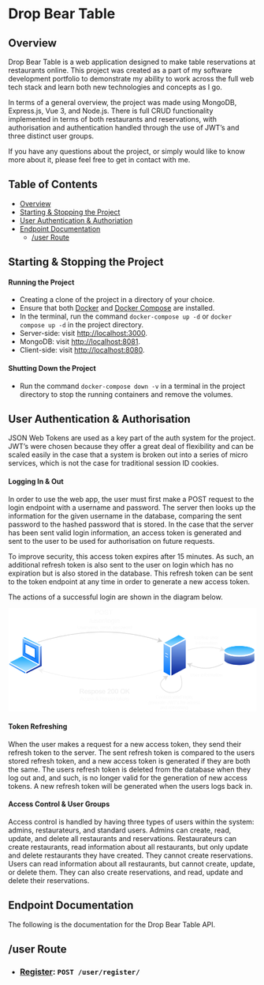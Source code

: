 # Drop Bear Table

## Overview
Drop Bear Table is a web application designed to make table reservations at restaurants online. This project was created as a part of my software development portfolio to demonstrate my ability to work across the full web tech stack and learn both new technologies and concepts as I go.

In terms of a general overview, the project was made using MongoDB, Express.js, Vue 3, and Node.js. There is full CRUD functionality implemented in terms of both restaurants and reservations, with authorisation and authentication handled through the use of JWT’s and three distinct user groups.

If you have any questions about the project, or simply would like to know more about it, please feel free to get in contact with me.  

## Table of Contents
- [Overview](#overview)
- [Starting & Stopping the Project](#starting--stopping-the-project)
- [User Authentication & Authoriation](#user-authentication--authorisation)
- [Endpoint Documentation](#endpoint-documentation)
    - [/user Route](#user-route)

## Starting & Stopping the Project
#### Running the Project
- Creating a clone of the project in a directory of your choice.
- Ensure that both [Docker](https://www.docker.com/products/docker-desktop) and [Docker Compose](https://docs.docker.com/compose/install/) are installed.
- In the terminal, run the command `docker-compose up -d` or `docker compose up -d` in the project directory.
- Server-side: visit [http://localhost:3000](http://localhost:3000).
- MongoDB: visit [http://localhost:8081](http://localhost:8081).
- Client-side: visit [http://localhost:8080](http://localhost:8080).

#### Shutting Down the Project
- Run the command `docker-compose down -v` in a terminal in the project directory to stop the running containers and remove the volumes.

## User Authentication & Authorisation
JSON Web Tokens are used as a key part of the auth system for the project. JWT’s were chosen because they offer a great deal of flexibility and can be scaled easily in the case that a system is broken out into a series of micro services, which is not the case for traditional session ID cookies.

#### Logging In & Out
In order to use the web app, the user must first make a POST request to the login endpoint with a username and password. The server then looks up the information for the given username in the database, comparing the sent password to the hashed password that is stored. In the case that the server has been sent valid login information, an access token is generated and sent to the user to be used for authorisation on future requests.

To improve security, this access token expires after 15 minutes. As such, an additional refresh token is also sent to the user on login which has no expiration but is also stored in the database. This refresh token can be sent to the token endpoint at any time in order to generate a new access token.

The actions of a successful login are shown in the diagram below.

![login diagram](./docs/img/LoginRequest.png)

#### Token Refreshing
When the user makes a request for a new access token, they send their refresh token to the server. The sent refresh token is compared to the users stored refresh token, and a new access token is generated if they are both the same. The users refresh token is deleted from the database when they log out and, and such, is no longer valid for the generation of new access tokens. A new refresh token will be generated when the users logs back in.

#### Access Control & User Groups
Access control is handled by having three types of users within the system: admins, restaurateurs, and standard users. Admins can create, read, update, and delete all restaurants and reservations. Restaurateurs can create restaurants, read information about all restaurants, but only update and delete restaurants they have created. They cannot create reservations. Users can read information about all restaurants, but cannot create, update, or delete them. They can also create reservations, and read, update and delete their reservations.


## Endpoint Documentation
The following is the documentation for the Drop Bear Table API.

## /user Route
- ### [Register](./docs/endpoints/user/register.md): `POST /user/register/` 